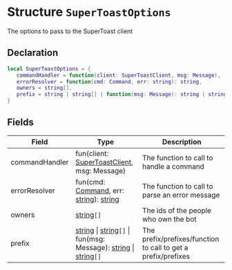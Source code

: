 
# Structure `SuperToastOptions`

The options to pass to the SuperToast client



## Declaration

```lua
local SuperToastOptions = {
   commandHandler = function(client: SuperToastClient, msg: Message),
   errorResolver = function(cmd: Command, err: string): string,
   owners = string[],
   prefix = string | string[] | function(msg: Message): string | string[]
}
```

## Fields

| Field | Type | Description |
| ----- | ---- |------------ |
| commandHandler | fun(client: [SuperToastClient](../classes/SuperToastClient.md), msg: Message) | The function to call to handle a command |
| errorResolver | fun(cmd: [Command](../classes/Command.md), err: [string](https://www.lua.org/pil/2.4.html)): [string](https://www.lua.org/pil/2.4.html) | The function to call to parse an error message |
| owners | [string](https://www.lua.org/pil/2.4.html)`[]` | The ids of the people who own the bot |
| prefix | [string](https://www.lua.org/pil/2.4.html) \| [string](https://www.lua.org/pil/2.4.html)`[]` \| fun(msg: Message): [string](https://www.lua.org/pil/2.4.html) \| [string](https://www.lua.org/pil/2.4.html)`[]` | The prefix/prefixes/function to call to get a prefix/prefixes |



